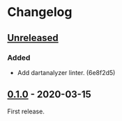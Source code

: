 # Changelog

## [Unreleased]

### Added

- Add dartanalyzer linter. (6e8f2d5)

## [0.1.0] - 2020-03-15

First release.

[Unreleased]: https://github.com/totakke/bosslint/compare/0.1.0...HEAD
[0.1.0]: https://github.com/totakke/bosslint/compare/b32d91e...0.1.0
